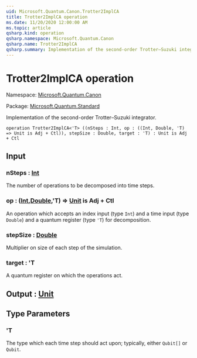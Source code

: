 ```yaml
---
uid: Microsoft.Quantum.Canon.Trotter2ImplCA
title: Trotter2ImplCA operation
ms.date: 11/20/2020 12:00:00 AM
ms.topic: article
qsharp.kind: operation
qsharp.namespace: Microsoft.Quantum.Canon
qsharp.name: Trotter2ImplCA
qsharp.summary: Implementation of the second-order Trotter–Suzuki integrator.
---
```


# Trotter2ImplCA operation

Namespace: [Microsoft.Quantum.Canon](xref:Microsoft.Quantum.Canon)

Package: [Microsoft.Quantum.Standard](https://nuget.org/packages/Microsoft.Quantum.Standard)


Implementation of the second-order Trotter–Suzuki integrator.

```qsharp
operation Trotter2ImplCA<'T> ((nSteps : Int, op : ((Int, Double, 'T) => Unit is Adj + Ctl)), stepSize : Double, target : 'T) : Unit is Adj + Ctl
```


## Input

### nSteps : [Int](xref:microsoft.quantum.lang-ref.int)

The number of operations to be decomposed into time steps.


### op : ([Int](xref:microsoft.quantum.lang-ref.int),[Double](xref:microsoft.quantum.lang-ref.double),'T) => [Unit](xref:microsoft.quantum.lang-ref.unit)  is Adj + Ctl

An operation which accepts an index input (type `Int`) and a timeinput (type `Double`) and a quantum register (type `'T`) for decomposition.


### stepSize : [Double](xref:microsoft.quantum.lang-ref.double)

Multiplier on size of each step of the simulation.


### target : 'T

A quantum register on which the operations act.



## Output : [Unit](xref:microsoft.quantum.lang-ref.unit)



## Type Parameters

### 'T

The type which each time step should act upon; typically, either`Qubit[]` or `Qubit`.